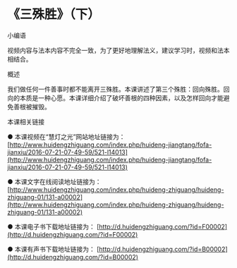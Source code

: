 # 《三殊胜》（下）

 小编语

视频内容与法本内容不完全一致，为了更好地理解法义，建议学习时，视频和法本相结合。

概述

我们做任何一件善事时都不能离开三殊胜。本课讲述了第三个殊胜：回向殊胜。回向的本质是一种心愿。本课详细介绍了破坏善根的四种因素，以及怎样回向才能避免善根被摧毁。

本课相关链接

● 本课视频在“慧灯之光”网站地址链接为： [http://www.huidengzhiguang.com/index.php/huideng-jiangtang/fofa-jianxiu/2016-07-21-07-49-59/521-l14013](http://www.huidengzhiguang.com/index.php/huideng-jiangtang/fofa-jianxiu/2016-07-21-07-49-59/521-l14013)

● 本课文字在线阅读地址链接为： [http://www.huidengzhiguang.com/index.php/huideng-zhiguang/huideng-zhiguang-01/131-a00002](http://www.huidengzhiguang.com/index.php/huideng-zhiguang/huideng-zhiguang-01/131-a00002)

● 本课电子书下载地址链接为： [http://d.huidengzhiguang.com/?id=F00002](http://d.huidengzhiguang.com/?id=F00002)

● 本课有声书下载地址链接为： [http://d.huidengzhiguang.com/?id=B00002](http://d.huidengzhiguang.com/?id=B00002)

